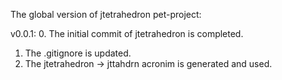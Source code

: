 The global version of jtetrahedron pet-project:

v0.0.1:
0. The initial commit of jtetrahedron is completed.
1. The .gitignore is updated.
2. The jtetrahedron -> jttahdrn acronim is generated and used.